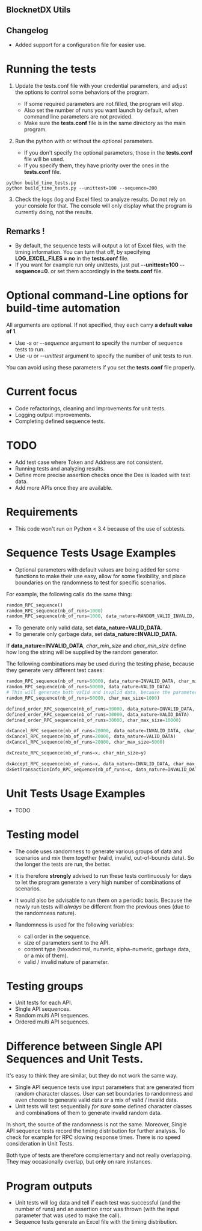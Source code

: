 ## BlocknetDX Utils

## Changelog

- Added support for a configuration file for easier use.


# Running the tests

1. Update the tests.conf file with your credential parameters, and adjust the options to control some
behaviors of the program.

    - If some required parameters are not filled, the program will stop.
    - Also set the number of runs you want launch by default, when command line parameters are not provided.
    - Make sure the **tests.conf** file is in the same directory as the main program.

2. Run the python with or without the optional parameters.

    - If you don't specify the optional parameters, those in the **tests.conf** file will be used.
    - If you specify them, they have priority over the ones in the **tests.conf** file.

```
python build_time_tests.py
python build_time_tests.py --unittest=100 --sequence=200
```

3. Check the logs (log and Excel files) to analyze results.
Do not rely on your console for that. The console will only display what the program is currently doing, not the results.


## Remarks !

- By default, the sequence tests will output a lot of Excel files, with the timing information.
You can turn that off, by specifying **LOG_EXCEL_FILES = no** in the **tests.conf** file.
- If you want for example run only unittests, just put **--unittest=100 --sequence=0**.
or set them accordingly in the **tests.conf** file.



# Optional command-Line options for build-time automation

All arguments are optional. If not specified, they each carry **a default value of 1**.
- Use *-s* or *--sequence* argument to specify the number of sequence tests to run.
- Use *-u* or *--unittest* argument to specify the number of unit tests to run.

You can avoid using these parameters if you set the **tests.conf** file properly.

# Current focus

- Code refactorings, cleaning and improvements for unit tests.
- Logging output improvements.
- Completing defined sequence tests.

# TODO

- Add test case where Token and Address are not consistent.
- Running tests and analyzing results.
- Define more precise assertion checks once the Dex is loaded with test data.
- Add more APIs once they are available.

# Requirements

- This code won't run on Python < 3.4 because of the use of subtests.

# Sequence Tests Usage Examples

- Optional parameters with default values are being added for some functions to make their use easy, allow for some flexibility, and place boundaries on the randomness to test for specific scenarios.

For example, the following calls do the same thing: 
```python
random_RPC_sequence()
random_RPC_sequence(nb_of_runs=1000)
random_RPC_sequence(nb_of_runs=1000, data_nature=RANDOM_VALID_INVALID, char_min_size=1, char_max_size=12000)
```

- To generate only valid data, set **data_nature=VALID_DATA**. 
- To generate only garbage data, set **data_nature=INVALID_DATA**.

If **data_nature=INVALID_DATA**, *char_min_size* and *char_min_size* define how long the string will be supplied by the random generator.

The following combinations may be used during the testing phase, because they generate very different test cases:
```python
random_RPC_sequence(nb_of_runs=50000, data_nature=INVALID_DATA, char_min_size=10000, char_max_size=12000)
random_RPC_sequence(nb_of_runs=50000, data_nature=VALID_DATA)
# This will generate both valid and invalid data, because the parameter is not specified.
random_RPC_sequence(nb_of_runs=50000, char_max_size=1000)

defined_order_RPC_sequence(nb_of_runs=30000, data_nature=INVALID_DATA, char_min_size=5000, char_max_size=12000)
defined_order_RPC_sequence(nb_of_runs=30000, data_nature=VALID_DATA)
defined_order_RPC_sequence(nb_of_runs=30000, char_max_size=10000)

dxCancel_RPC_sequence(nb_of_runs=20000, data_nature=INVALID_DATA, char_min_size=1, char_max_size=15000)
dxCancel_RPC_sequence(nb_of_runs=20000, data_nature=VALID_DATA)
dxCancel_RPC_sequence(nb_of_runs=20000, char_max_size=5000)

dxCreate_RPC_sequence(nb_of_runs=x, char_min_size=y)

dxAccept_RPC_sequence(nb_of_runs=x, data_nature=INVALID_DATA, char_max_size=y)
dxGetTransactionInfo_RPC_sequence(nb_of_runs=x, data_nature=INVALID_DATA, char_max_size=y)

```


# Unit Tests Usage Examples

- TODO

# Testing model

- The code uses randomness to generate various groups of data and scenarios and mix them together (valid, invalid, out-of-bounds data).
So the longer the tests are run, the better.

- It is therefore **strongly** advised to run these tests continuously for days to let the program generate a very high number of combinations of scenarios.

- It would also be advisable to run them on a periodic basis. Because the newly run tests will *always* be different from the previous ones (due to the randomness nature).

- Randomness is used for the following variables:
  - call order in the sequence.
  - size of parameters sent to the API.
  - content type (hexadecimal, numeric, alpha-numeric, garbage data, or a mix of them).
  - valid / invalid nature of parameter.
 
  
# Testing groups

- Unit tests for each API.
- Single API sequences.
- Random multi API sequences.
- Ordered multi API sequences.

# Difference between Single API Sequences and Unit Tests.

It's easy to think they are similar, but they do not work the same way.
- Single API sequence tests use input parameters that are generated from random character classes.
User can set boundaries to randomness and even choose to generate valid data or a mix of valid / invalid data.
- Unit tests will test sequentially *for sure* some defined character classes and combinations of them to generate invalid random data.

In short, the source of the randomness is not the same.
Moreover, Single API sequence tests record the timing distribution for further analysis. To check for example for RPC slowing response times. There is no speed consideration in Unit Tests.

Both type of tests are therefore complementary and not really overlapping. They may occasionally overlap, but only on rare instances.

# Program outputs

- Unit tests will log data and tell if each test was successful (and the number of runs) and an assertion error was thrown (with the input parameter that was used to make the call).
- Sequence tests generate an Excel file with the timing distribution.



